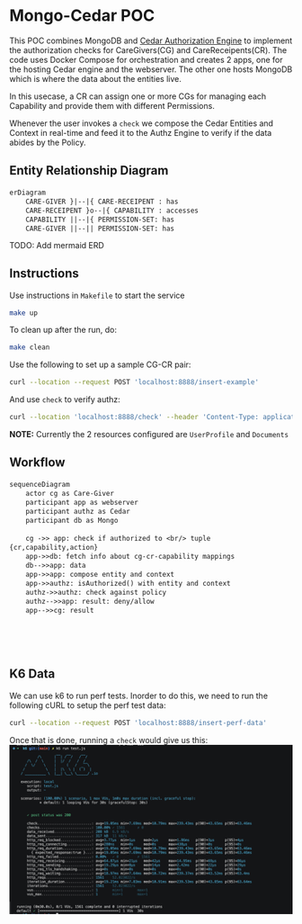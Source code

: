 # Mongo-Cedar POC
This POC combines MongoDB and [Cedar Authorization Engine](https://docs.cedarpolicy.com/) to implement the authorization checks for CareGivers(CG) and CareReceipents(CR). The code uses Docker Compose for orchestration and creates 2 apps, one for the hosting Cedar engine and the webserver. The other one hosts MongoDB which is where the data about the entities live.

In this usecase, a CR can assign one or more CGs for managing each Capability and provide them with different Permissions.

Whenever the user invokes a `check` we compose the Cedar Entities and Context in real-time and feed it to the Authz Engine to verify if the data abides by the Policy.

## Entity Relationship Diagram
```mermaid
erDiagram
    CARE-GIVER }|--|{ CARE-RECEIPENT : has
    CARE-RECEIPENT }o--|{ CAPABILITY : accesses
    CAPABILITY ||--|{ PERMISSION-SET: has
    CARE-GIVER ||--|| PERMISSION-SET: has
```

TODO: Add mermaid ERD
## Instructions
Use instructions in `Makefile` to start the service
```bash
make up
```
To clean up after the run, do:
```bash
make clean
```

Use the following to set up a sample CG-CR pair:
```bash
curl --location --request POST 'localhost:8888/insert-example'
```

And use `check` to verify authz:
```bash
curl --location 'localhost:8888/check' --header 'Content-Type: application/json' --data '{"cg":"cg1","cr":"cr14","action":"READ","resource":"UserProfile"}'
```

**NOTE:** Currently the 2 resources configured are `UserProfile` and `Documents`

## Workflow

```mermaid
sequenceDiagram
    actor cg as Care-Giver
    participant app as webserver
    participant authz as Cedar
    participant db as Mongo

    cg ->> app: check if authorized to <br/> tuple {cr,capability,action}
    app->>db: fetch info about cg-cr-capability mappings
    db-->>app: data
    app->>app: compose entity and context
    app->>authz: isAuthorized() with entity and context
    authz->>authz: check against policy
    authz-->>app: result: deny/allow
    app-->>cg: result

    
    
    
```

## K6 Data
We can use k6 to run perf tests.
Inorder to do this, we need to run the following cURL to setup the perf test data:
```bash
curl --location --request POST 'localhost:8888/insert-perf-data'
```

Once that is done, running a `check` would give us this:
![alt text](k6/1%20million%20CG-CR.png "Title")